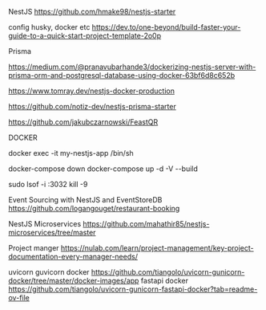 NestJS
https://github.com/hmake98/nestjs-starter

config husky, docker etc
https://dev.to/one-beyond/build-faster-your-guide-to-a-quick-start-project-template-2o0p


Prisma

https://medium.com/@pranavubarhande3/dockerizing-nestjs-server-with-prisma-orm-and-postgresql-database-using-docker-63bf6d8c652b

https://www.tomray.dev/nestjs-docker-production

https://github.com/notiz-dev/nestjs-prisma-starter

https://github.com/jakubczarnowski/FeastQR


DOCKER

docker exec -it my-nestjs-app /bin/sh

docker-compose down
docker-compose up -d -V --build


sudo lsof -i :3032
kill -9 <PID>


Event Sourcing with NestJS and EventStoreDB
https://github.com/logangouget/restaurant-booking

NestJS Microservices
https://github.com/mahathir85/nestjs-microservices/tree/master


Project manger
https://nulab.com/learn/project-management/key-project-documentation-every-manager-needs/


uvicorn guvicorn docker
https://github.com/tiangolo/uvicorn-gunicorn-docker/tree/master/docker-images/app
fastapi docker
https://github.com/tiangolo/uvicorn-gunicorn-fastapi-docker?tab=readme-ov-file